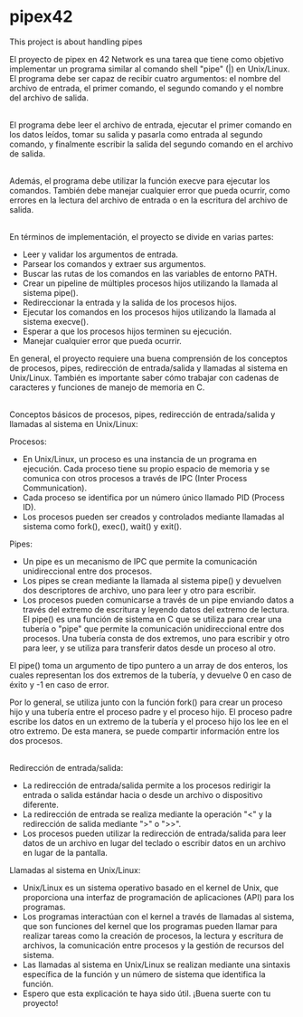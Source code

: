# pipex42
This project is about handling pipes<br>

El proyecto de pipex en 42 Network es una tarea que tiene como objetivo implementar un programa similar al comando shell "pipe" (|) en Unix/Linux. El programa debe ser capaz de recibir cuatro argumentos: el nombre del archivo de entrada, el primer comando, el segundo comando y el nombre del archivo de salida. <br><br>

El programa debe leer el archivo de entrada, ejecutar el primer comando en los datos leídos, tomar su salida y pasarla como entrada al segundo comando, y finalmente escribir la salida del segundo comando en el archivo de salida.<br><br>

Además, el programa debe utilizar la función execve para ejecutar los comandos. También debe manejar cualquier error que pueda ocurrir, como errores en la lectura del archivo de entrada o en la escritura del archivo de salida.<br><br>

En términos de implementación, el proyecto se divide en varias partes:<br>

* Leer y validar los argumentos de entrada.
* Parsear los comandos y extraer sus argumentos.
* Buscar las rutas de los comandos en las variables de entorno PATH.
* Crear un pipeline de múltiples procesos hijos utilizando la llamada al sistema pipe().
* Redireccionar la entrada y la salida de los procesos hijos.
* Ejecutar los comandos en los procesos hijos utilizando la llamada al sistema execve().
* Esperar a que los procesos hijos terminen su ejecución.
* Manejar cualquier error que pueda ocurrir.<br>

En general, el proyecto requiere una buena comprensión de los conceptos de procesos, pipes, redirección de entrada/salida y llamadas al sistema en Unix/Linux. También es importante saber cómo trabajar con cadenas de caracteres y funciones de manejo de memoria en C.<br><br>

Conceptos básicos de procesos, pipes, redirección de entrada/salida y llamadas al sistema en Unix/Linux:<br>

Procesos:<br>

* En Unix/Linux, un proceso es una instancia de un programa en ejecución. Cada proceso tiene su propio espacio de memoria y se comunica con otros procesos a través de IPC (Inter Process Communication).
* Cada proceso se identifica por un número único llamado PID (Process ID).
* Los procesos pueden ser creados y controlados mediante llamadas al sistema como fork(), exec(), wait() y exit().<br>

Pipes:<br>

* Un pipe es un mecanismo de IPC que permite la comunicación unidireccional entre dos procesos.
* Los pipes se crean mediante la llamada al sistema pipe() y devuelven dos descriptores de archivo, uno para leer y otro para escribir.
* Los procesos pueden comunicarse a través de un pipe enviando datos a través del extremo de escritura y leyendo datos del extremo de lectura.<br>
 El pipe() es una función de sistema en C que se utiliza para crear una tubería o "pipe" que permite la comunicación unidireccional entre dos procesos. Una tubería consta de dos extremos, uno para escribir y otro para leer, y se utiliza para transferir datos desde un proceso al otro.<br>

El pipe() toma un argumento de tipo puntero a un array de dos enteros, los cuales representan los dos extremos de la tubería, y devuelve 0 en caso de éxito y -1 en caso de error.<br>

Por lo general, se utiliza junto con la función fork() para crear un proceso hijo y una tubería entre el proceso padre y el proceso hijo. El proceso padre escribe los datos en un extremo de la tubería y el proceso hijo los lee en el otro extremo. De esta manera, se puede compartir información entre los dos procesos.<br><br>


Redirección de entrada/salida:<br>

* La redirección de entrada/salida permite a los procesos redirigir la entrada o salida estándar hacia o desde un archivo o dispositivo diferente.
* La redirección de entrada se realiza mediante la operación "<" y la redirección de salida mediante ">" o ">>".
* Los procesos pueden utilizar la redirección de entrada/salida para leer datos de un archivo en lugar del teclado o escribir datos en un archivo en lugar de la pantalla.<br>

Llamadas al sistema en Unix/Linux:<br>

* Unix/Linux es un sistema operativo basado en el kernel de Unix, que proporciona una interfaz de programación de aplicaciones (API) para los programas.
* Los programas interactúan con el kernel a través de llamadas al sistema, que son funciones del kernel que los programas pueden llamar para realizar tareas como la creación de procesos, la lectura y escritura de archivos, la comunicación entre procesos y la gestión de recursos del sistema.
* Las llamadas al sistema en Unix/Linux se realizan mediante una sintaxis específica de la función y un número de sistema que identifica la función.
* Espero que esta explicación te haya sido útil. ¡Buena suerte con tu proyecto!
